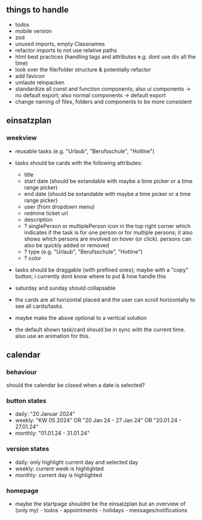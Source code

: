## things to handle

- todos
- mobile version
- zod
- unused imports, empty Classnames
- refactor imports to not use relative paths
- html best practices (handling tags and attributes e.g. dont use div all the time)
- look over the file/folder structure & potentially refactor
- add favicon
- umlaute reinpacken
- standardize all const and function components; also ui components -> no default export; also normal components -> default export
- change naming of files, folders and components to be more consistent

## einsatzplan

### weekview

- reusable tasks (e.g. "Urlaub", "Berufsschule", "Hotline")
- tasks should be cards with the following attributes:
  - title
  - start date (should be extandable with maybe a time picker or a time range picker)
  - end date (should be extandable with maybe a time picker or a time range picker)
  - user (from dropdown menu)
  - redmine ticket url
  - description
  - ? singlePerson or multiplePerson icon in the top right corner which indicates if the task is for one person or for multiple persons; it also shows which persons are involved on hover (or click). persons can also be quickly added or removed
  - ? type (e.g. "Urlaub", "Berufsschule", "Hotline")
  - ? color
- tasks should be draggable (with prefined ones); maybe with a "copy" button; i currently dont know where to put & how handle this
- saturday and sunday should collapsable

- the cards are all horizontal placed and the user can scroll horizontally to see all cards/tasks.
- maybe make the above optional to a vertical solution
- the default shown task/card should be in sync with the current time. also use an animation for this.

## calendar

### behaviour

should the calendar be closed when a date is selected?

### button states

- daily: "20 Januar 2024"
- weekly: "KW 05 2024" OR "20 Jan 24 - 27 Jan 24" OR "20.01.24 - 27.01.24"
- monthly: "01.01.24 - 31.01.24"

### version states

- daily: only highlight current day and selected day
- weekly: current week is highlighted
- monthly: current day is highlighted

### homepage

- maybe the startpage shouldnt be the einsatzplan but an overview of
  (only my) - todos - appointments - holidays - messages/notifications
